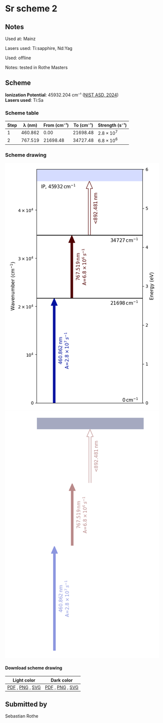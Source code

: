 # Sr scheme 2

## Notes

Used at: Mainz

Lasers used: Ti:sapphire, Nd:Yag

Used: offline

Notes: tested in Rothe Masters



## Scheme

**Ionization Potential**: 45932.204 cm⁻¹ ([NIST ASD, 2024](https://www.nist.gov/pml/atomic-spectra-database))  
**Lasers used**: Ti:Sa

### Scheme table

| Step | λ (nm)  | From (cm⁻¹) | To (cm⁻¹) |   Strength (s⁻¹)    |
| ---- | ------- | ----------- | --------- | ------------------- |
| 1    | 460.862 | 0.00        | 21698.48  | $2.8 \times 10^{7}$ |
| 2    | 767.519 | 21698.48    | 34727.48  | $6.8 \times 10^{6}$ |


### Scheme drawing

![sr scheme, light mode](sr-002/sr-002-light.png#only-light)
![sr scheme, dark mode](sr-002/sr-002-dark-web.png#only-dark)

#### Download scheme drawing

|                                            Light color                                            |                                           Dark color                                           |
| ------------------------------------------------------------------------------------------------- | ---------------------------------------------------------------------------------------------- |
| [PDF](sr-002/sr-002-light.pdf) , [PNG](sr-002/sr-002-light.png) , [SVG](sr-002/sr-002-light.svg)  | [PDF](sr-002/sr-002-dark.pdf) , [PNG](sr-002/sr-002-dark.png) , [SVG](sr-002/sr-002-dark.svg)  |


## Submitted by

Sebastian Rothe

